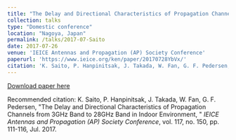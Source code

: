 ```yaml
---
title: "The Delay and Directional Characteristics of Propagation Channels from 3GHz Band to 28GHz Band in Indoor Environment"
collection: talks
type: "Domestic conference"
location: "Nagoya, Japan"
permalink: /talks/2017-07-Saito
date: 2017-07-26
venue: 'IEICE Antennas and Propagation (AP) Society Conference'
paperurl: 'https://www.ieice.org/ken/paper/20170728YbVx/'
citation: 'K. Saito, P. Hanpinitsak, J. Takada, W. Fan, G. F. Pedersen, "The Delay and Directional Characteristics of Propagation Channels from 3GHz Band to 28GHz Band in Indoor Environment, " <i>IEICE Antennas and Propagation (AP) Society Conference</i>, vol. 117, no. 150, pp. 111-116, Jul. 2017.'
---
```


[Download paper here](https://www.ieice.org/ken/paper/20170728YbVx/)

Recommended citation: K. Saito, P. Hanpinitsak, J. Takada, W. Fan, G. F. Pedersen, "The Delay and Directional Characteristics of Propagation Channels from 3GHz Band to 28GHz Band in Indoor Environment, " <i>IEICE Antennas and Propagation (AP) Society Conference</i>, vol. 117, no. 150, pp. 111-116, Jul. 2017.
